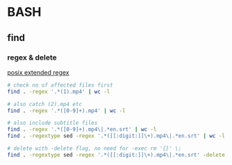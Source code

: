 # BASH

## find

### regex & delete

[posix extended regex](https://www.gnu.org/software/findutils/manual/html_node/find_html/posix_002dextended-regular-expression-syntax.html)

```bash
# check no of affected files first
find . -regex '.*(1).mp4' | wc -l

# also catch (2).mp4 etc
find . -regex '.*([0-9]+).mp4' | wc -l

# also include subtitle files
find . -regex '.*([0-9]+).mp4\|.*en.srt' | wc -l
find . -regextype sed -regex '.*([[:digit:]]\+).mp4\|.*en.srt' | wc -l

# delete with -delete flag, no need for -exec rm '{}' \;
find . -regextype sed -regex '.*([[:digit:]]\+).mp4\|.*en.srt' -delete
```


